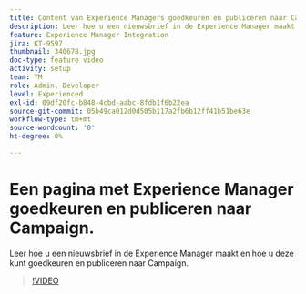 ```yaml
---
title: Content van Experience Managers goedkeuren en publiceren naar Campaign
description: Leer hoe u een nieuwsbrief in de Experience Manager maakt en hoe u deze kunt goedkeuren en publiceren naar Campaign.
feature: Experience Manager Integration
jira: KT-9597
thumbnail: 340678.jpg
doc-type: feature video
activity: setup
team: TM
role: Admin, Developer
level: Experienced
exl-id: 09df20fc-b848-4cbd-aabc-8fdb1f6b22ea
source-git-commit: 05b49ca012d0d505b117a2fb6b12ff41b51be63e
workflow-type: tm+mt
source-wordcount: '0'
ht-degree: 0%

---
```


# Een pagina met Experience Manager goedkeuren en publiceren naar Campaign.

Leer hoe u een nieuwsbrief in de Experience Manager maakt en hoe u deze kunt goedkeuren en publiceren naar Campaign.

>[!VIDEO](https://video.tv.adobe.com/v/340678?quality=12&learn=on)
